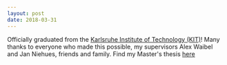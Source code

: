 ```yaml
---
layout: post
date: 2018-03-31
---
```


Officially graduated from the [Karlsruhe Institute of Technology (KIT)](http://www.kit.edu/)! Many thanks to everyone who made this possible, my supervisors Alex Waibel and Jan Niehues, friends and family. Find my Master's thesis [here](http://isl.anthropomatik.kit.edu/pdf/Huber2017.pdf)